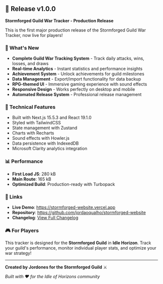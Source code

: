 ## 🚀 Release v1.0.0

**Stormforged Guild War Tracker - Production Release**

This is the first major production release of the Stormforged Guild War Tracker, now live for players!

### 🎯 What's New

- **Complete Guild War Tracking System** - Track daily attacks, wins, losses, and draws
- **Real-time Analytics** - Instant statistics and performance insights
- **Achievement System** - Unlock achievements for guild milestones
- **Data Management** - Export/import functionality for data backup
- **RPG-themed UI** - Immersive gaming experience with sound effects
- **Responsive Design** - Works perfectly on desktop and mobile
- **Automated Release System** - Professional release management

### 🔧 Technical Features

- Built with Next.js 15.5.3 and React 19.1.0
- Styled with TailwindCSS
- State management with Zustand
- Charts with Recharts
- Sound effects with Howler.js
- Data persistence with IndexedDB
- Microsoft Clarity analytics integration

### 📊 Performance

- **First Load JS**: 280 kB
- **Main Route**: 165 kB
- **Optimized Build**: Production-ready with Turbopack

### 🔗 Links

- **Live Demo**: https://stormforged-website.vercel.app
- **Repository**: https://github.com/jordaoqualho/stormforged-website
- **Changelog**: [View Full Changelog](https://github.com/jordaoqualho/stormforged-website/blob/main/CHANGELOG.md)

### 🎮 For Players

This tracker is designed for the **Stormforged Guild** in **Idle Horizon**. Track your guild's performance, monitor individual player stats, and optimize your war strategy!

---

**Created by Jordones for the Stormforged Guild** ⚔️

*Built with ❤️ for the Idle of Horizons community*
